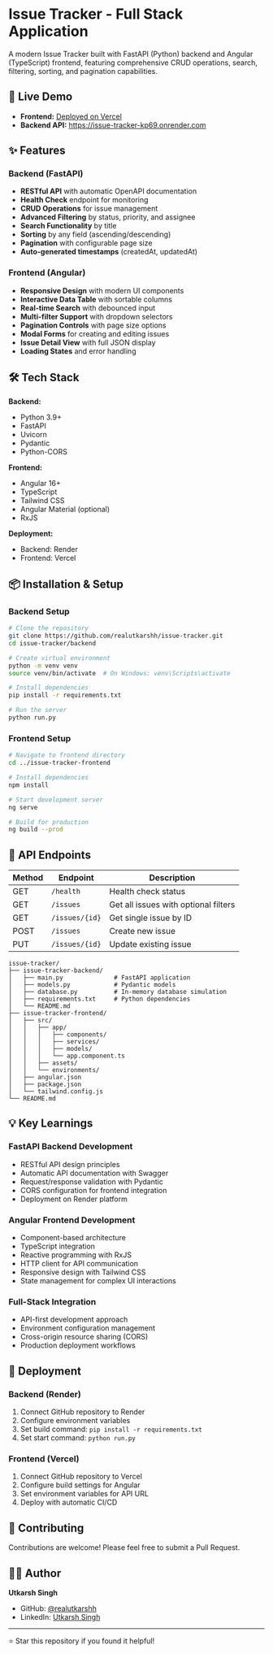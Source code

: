 # Issue Tracker - Full Stack Application

A modern Issue Tracker built with FastAPI (Python) backend and Angular (TypeScript) frontend, featuring comprehensive CRUD operations, search, filtering, sorting, and pagination capabilities.

## 🚀 Live Demo

- **Frontend:** [Deployed on Vercel](https://issue-tracker-eight-pi.vercel.app/issues)
- **Backend API:** https://issue-tracker-kp69.onrender.com

## ✨ Features

### Backend (FastAPI)
- **RESTful API** with automatic OpenAPI documentation
- **Health Check** endpoint for monitoring
- **CRUD Operations** for issue management
- **Advanced Filtering** by status, priority, and assignee
- **Search Functionality** by title
- **Sorting** by any field (ascending/descending)
- **Pagination** with configurable page size
- **Auto-generated timestamps** (createdAt, updatedAt)

### Frontend (Angular)
- **Responsive Design** with modern UI components
- **Interactive Data Table** with sortable columns
- **Real-time Search** with debounced input
- **Multi-filter Support** with dropdown selectors
- **Pagination Controls** with page size options
- **Modal Forms** for creating and editing issues
- **Issue Detail View** with full JSON display
- **Loading States** and error handling

## 🛠️ Tech Stack

**Backend:**
- Python 3.9+
- FastAPI
- Uvicorn
- Pydantic
- Python-CORS

**Frontend:**
- Angular 16+
- TypeScript
- Tailwind CSS
- Angular Material (optional)
- RxJS

**Deployment:**
- Backend: Render
- Frontend: Vercel

## 📦 Installation & Setup

### Backend Setup

```bash
# Clone the repository
git clone https://github.com/realutkarshh/issue-tracker.git
cd issue-tracker/backend

# Create virtual environment
python -m venv venv
source venv/bin/activate  # On Windows: venv\Scripts\activate

# Install dependencies
pip install -r requirements.txt

# Run the server
python run.py
```

### Frontend Setup

```bash
# Navigate to frontend directory
cd ../issue-tracker-frontend

# Install dependencies
npm install

# Start development server
ng serve

# Build for production
ng build --prod
```

## 🔗 API Endpoints

| Method | Endpoint | Description |
|--------|----------|-------------|
| GET | `/health` | Health check status |
| GET | `/issues` | Get all issues with optional filters |
| GET | `/issues/{id}` | Get single issue by ID |
| POST | `/issues` | Create new issue |
| PUT | `/issues/{id}` | Update existing issue |


```
issue-tracker/
├── issue-tracker-backend/
│   ├── main.py              # FastAPI application
│   ├── models.py            # Pydantic models
│   ├── database.py          # In-memory database simulation
│   ├── requirements.txt     # Python dependencies
│   └── README.md
├── issue-tracker-frontend/
│   ├── src/
│   │   ├── app/
│   │   │   ├── components/
│   │   │   ├── services/
│   │   │   ├── models/
│   │   │   └── app.component.ts
│   │   ├── assets/
│   │   └── environments/
│   ├── angular.json
│   ├── package.json
│   └── tailwind.config.js
└── README.md
```

## 💡 Key Learnings

### FastAPI Backend Development
- RESTful API design principles
- Automatic API documentation with Swagger
- Request/response validation with Pydantic
- CORS configuration for frontend integration
- Deployment on Render platform

### Angular Frontend Development
- Component-based architecture
- TypeScript integration
- Reactive programming with RxJS
- HTTP client for API communication
- Responsive design with Tailwind CSS
- State management for complex UI interactions

### Full-Stack Integration
- API-first development approach
- Environment configuration management
- Cross-origin resource sharing (CORS)
- Production deployment workflows

## 🚀 Deployment

### Backend (Render)
1. Connect GitHub repository to Render
2. Configure environment variables
3. Set build command: `pip install -r requirements.txt`
4. Set start command: `python run.py`

### Frontend (Vercel)
1. Connect GitHub repository to Vercel
2. Configure build settings for Angular
3. Set environment variables for API URL
4. Deploy with automatic CI/CD

## 🤝 Contributing

Contributions are welcome! Please feel free to submit a Pull Request.


## 👨‍💻 Author

**Utkarsh Singh**
- GitHub: [@realutkarshh](https://github.com/realutkarshh)
- LinkedIn: [Utkarsh Singh](https://linkedin.com/in/realutkarshh)

***

⭐ Star this repository if you found it helpful!
